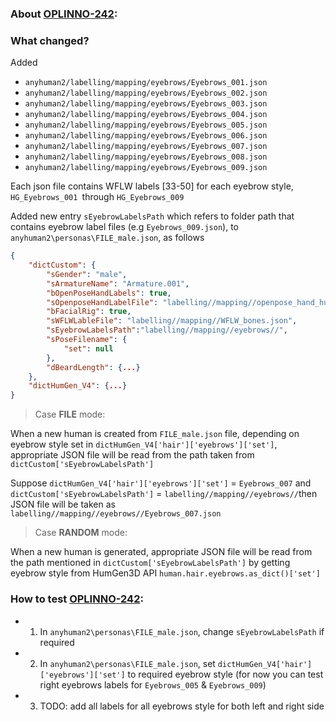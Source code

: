 ### About [OPLINNO-242](https://github.com/mnt1lr/image-render-blender-human/tree/feature/OPLINNO-242---Convert-Eyebrow-particles-to-mesh):


### What changed?

Added
 - `anyhuman2/labelling/mapping/eyebrows/Eyebrows_001.json`
 - `anyhuman2/labelling/mapping/eyebrows/Eyebrows_002.json`
 - `anyhuman2/labelling/mapping/eyebrows/Eyebrows_003.json`
 - `anyhuman2/labelling/mapping/eyebrows/Eyebrows_004.json`
 - `anyhuman2/labelling/mapping/eyebrows/Eyebrows_005.json`
 - `anyhuman2/labelling/mapping/eyebrows/Eyebrows_006.json`
 - `anyhuman2/labelling/mapping/eyebrows/Eyebrows_007.json`
 - `anyhuman2/labelling/mapping/eyebrows/Eyebrows_008.json`
 - `anyhuman2/labelling/mapping/eyebrows/Eyebrows_009.json`

Each json file contains WFLW labels [33-50] for each eyebrow style, `HG_Eyebrows_001 `through `HG_Eyebrows_009`

Added new entry `sEyebrowLabelsPath` which refers to folder path that contains eyebrow label files (e.g `Eyebrows_009.json`), to `anyhuman2\personas\FILE_male.json`, as follows

```json
{
    "dictCustom": {
        "sGender": "male",
        "sArmatureName": "Armature.001",
        "bOpenPoseHandLabels": true,
        "sOpenposeHandLabelFile": "labelling//mapping//openpose_hand_humgen.json",
        "bFacialRig": true,
        "sWFLWLableFile": "labelling//mapping//WFLW_bones.json",
        "sEyebrowLabelsPath":"labelling//mapping//eyebrows//",
        "sPoseFilename": {
            "set": null
        },
        "dBeardLength": {...}
    },
    "dictHumGen_V4": {...}
}
```

> Case **FILE** mode:

When a new human is created from `FILE_male.json` file, depending on eyebrow style set in `dictHumGen_V4['hair']['eyebrows']['set']`, appropriate JSON file will be read from the path taken from `dictCustom['sEyebrowLabelsPath']`

Suppose `dictHumGen_V4['hair']['eyebrows']['set']` = `Eyebrows_007` and `dictCustom['sEyebrowLabelsPath']` = `labelling//mapping//eyebrows//`then JSON file will be taken as `labelling//mapping//eyebrows//Eyebrows_007.json`


> Case **RANDOM** mode:

When a new human is generated, appropriate JSON file will be read from the path mentioned in `dictCustom['sEyebrowLabelsPath']` by getting eyebrow style from HumGen3D API `human.hair.eyebrows.as_dict()['set']`


### How to test [OPLINNO-242](https://github.com/mnt1lr/image-render-blender-human/tree/feature/OPLINNO-242---Convert-Eyebrow-particles-to-mesh):

 - 1. In `anyhuman2\personas\FILE_male.json`, change `sEyebrowLabelsPath` if required
 - 2. In `anyhuman2\personas\FILE_male.json`, set `dictHumGen_V4['hair']['eyebrows']['set']` to required eyebrow style (for now you can test right eyebrows labels for `Eyebrows_005` & `Eyebrows_009`)
 - 3. TODO: add all labels for all eyebrows style for both left and right side